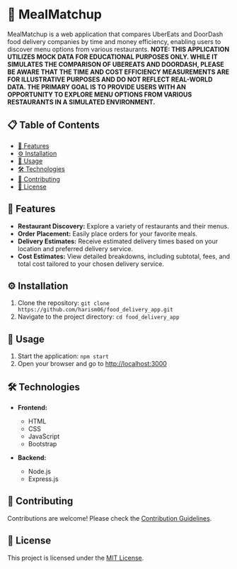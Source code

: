 # 🍔 MealMatchup

MealMatchup is a web application that compares UberEats and DoorDash food delivery companies by time and money efficiency, enabling users to discover menu options from various restaurants.
**NOTE: THIS APPLICATION UTILIZES MOCK DATA FOR EDUCATIONAL PURPOSES ONLY. WHILE IT SIMULATES THE COMPARISON OF UBEREATS AND DOORDASH, PLEASE BE AWARE THAT THE TIME AND COST EFFICIENCY MEASUREMENTS ARE FOR ILLUSTRATIVE PURPOSES AND DO NOT REFLECT REAL-WORLD DATA. THE PRIMARY GOAL IS TO PROVIDE USERS WITH AN OPPORTUNITY TO EXPLORE MENU OPTIONS FROM VARIOUS RESTAURANTS IN A SIMULATED ENVIRONMENT.**

## 📋 Table of Contents

- [🌟 Features](#-features)
- [⚙️ Installation](#%EF%B8%8F-installation)
- [🚀 Usage](#-usage)
- [🛠️ Technologies](#%EF%B8%8F-technologies)
- [🤝 Contributing](#-contributing)
- [📝 License](#-license)

## 🌟 Features

- **Restaurant Discovery:** Explore a variety of restaurants and their menus.
- **Order Placement:** Easily place orders for your favorite meals.
- **Delivery Estimates:** Receive estimated delivery times based on your location and preferred delivery service.
- **Cost Estimates:** View detailed breakdowns, including subtotal, fees, and total cost tailored to your chosen delivery service.

## ⚙️ Installation

1. Clone the repository: `git clone https://github.com/harism06/food_delivery_app.git`
2. Navigate to the project directory: `cd food_delivery_app`

## 🚀 Usage

1. Start the application: `npm start`
2. Open your browser and go to [http://localhost:3000](http://localhost:3000)

## 🛠️ Technologies

- **Frontend:**

  - HTML
  - CSS
  - JavaScript
  - Bootstrap

- **Backend:**

  - Node.js
  - Express.js

## 🤝 Contributing

Contributions are welcome! Please check the [Contribution Guidelines](CONTRIBUTING.md).

## 📝 License

This project is licensed under the [MIT License](LICENSE).
